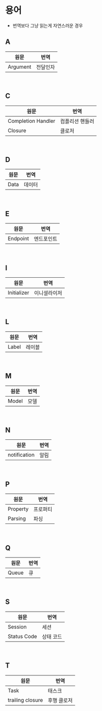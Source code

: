# 용어

- 번역보다 그냥 읽는게 자연스러운 경우

## A

| 원문 | 번역 |
| -- | -- |
| Argument | 전달인자 |

<br>

## C

| 원문 | 번역 |
| -- | -- |
| Completion Handler | 컴플리션 핸들러 |
| Closure | 클로저 |

<br>

## D

| 원문 | 번역 |
| -- | -- |
| Data | 데이터 |

<br>

## E

| 원문 | 번역 |
| -- | -- |
| Endpoint | 엔드포인트 |

<br>

## I

| 원문 | 번역 |
| -- | -- |
| Initializer | 이니셜라이저 |

<br>

## L

| 원문 | 번역 |
| -- | -- |
| Label | 레이블 |

<br>

## M

| 원문 | 번역 |
| -- | -- |
| Model | 모델 |

<br>

## N

| 원문 | 번역 |
| -- | -- |
| notification | 알림 |

<br>

## P

| 원문 | 번역 |
| -- | -- |
| Property | 프로퍼티 |
| Parsing | 파싱 |

<br>

## Q

| 원문 | 번역 |
| -- | -- |
| Queue | 큐 |

<br>

## S

| 원문 | 번역 |
| -- | -- |
| Session | 세션 |
| Status Code | 상태 코드 |

<br>

## T

| 원문 | 번역 |
| -- | -- |
| Task | 태스크 |
| trailing closure | 후행 클로저 |

